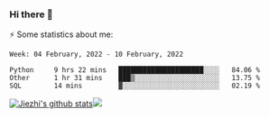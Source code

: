 ### Hi there 👋

⚡ Some statistics about me:


<!--START_SECTION:waka-->
```text
Week: 04 February, 2022 - 10 February, 2022

Python     9 hrs 22 mins   █████████████████████░░░░   84.06 % 
Other      1 hr 31 mins    ███▒░░░░░░░░░░░░░░░░░░░░░   13.75 % 
SQL        14 mins         ▓░░░░░░░░░░░░░░░░░░░░░░░░   02.19 % 
```
<!--END_SECTION:waka-->





[![Jiezhi's github stats](https://github-readme-stats.vercel.app/api?username=Jiezhi&show_icons=true)](https://github.com/Jiezhi/github-readme-stats)[![](https://stats.justsong.cn/api/leetcode/?username=Jiezhi)](https://leetcode.com/Jiezhi/) 
<!--
[![Top Langs](https://github-readme-stats.vercel.app/api/top-langs/?username=Jiezhi&hide=javascript,html)](https://github.com/Jiezhi/github-readme-stats)

**Jiezhi/Jiezhi** is a ✨ _special_ ✨ repository because its `README.md` (this file) appears on your GitHub profile.

Here are some ideas to get you started:

- 🔭 I’m currently working on ...
- 🌱 I’m currently learning ...
- 👯 I’m looking to collaborate on ...
- 🤔 I’m looking for help with ...
- 💬 Ask me about ...
- 📫 How to reach me: ...
- 😄 Pronouns: ...
- ⚡ Fun fact: ...
-->

